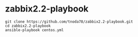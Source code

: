 # zabbix2.2-playbook

```
git clone https://github.com/tnoda78/zabbix2.2-playbook.git
cd zabbix2.2-playbook
ansible-playbook centos.yml
```
